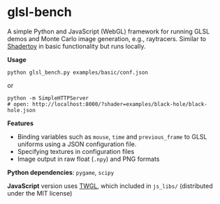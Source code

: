 # glsl-bench

A simple Python and JavaScript (WebGL) framework for running GLSL demos and Monte Carlo image generation,
e.g., raytracers. Similar to [Shadertoy](https://www.shadertoy.com/) in basic
functionality but runs locally.

**Usage**

    python glsl_bench.py examples/basic/conf.json

or

    python -m SimpleHTTPServer
    # open: http://localhost:8000/?shader=examples/black-hole/black-hole.json

**Features**

 * Binding variables such as `mouse`, `time` and `previous_frame` to GLSL uniforms using a JSON configuration file.
 * Specifying textures in configuration files
 * Image output in raw float (`.npy`) and PNG formats

**Python dependencies**: `pygame`, `scipy`

**JavaScript** version uses [TWGL](https://twgljs.org/), which included
in `js_libs/` (distributed under the MIT license)

